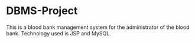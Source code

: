 # DBMS-Project
This is a blood bank management system for the administrator of the blood bank. Technology used is JSP and MySQL.
